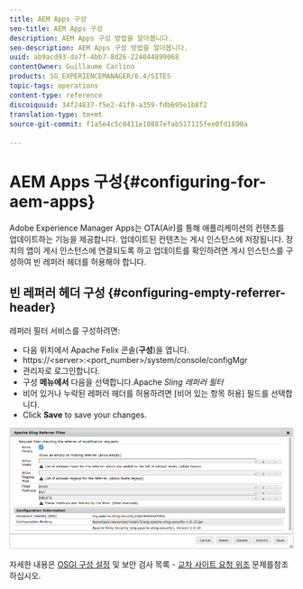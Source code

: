 ```yaml
---
title: AEM Apps 구성
seo-title: AEM Apps 구성
description: AEM Apps 구성 방법을 알아봅니다.
seo-description: AEM Apps 구성 방법을 알아봅니다.
uuid: ab9acd93-da7f-4bb7-8d26-224044899068
contentOwner: Guillaume Carlino
products: SG_EXPERIENCEMANAGER/6.4/SITES
topic-tags: operations
content-type: reference
discoiquuid: 34f24837-f5e2-41f0-a359-fdb695e1b8f2
translation-type: tm+mt
source-git-commit: f1a5e4c5c8411e10887efab517115fee0fd1890a

---
```



# AEM Apps 구성{#configuring-for-aem-apps}

Adobe Experience Manager Apps는 OTA(Air)를 통해 애플리케이션의 컨텐츠를 업데이트하는 기능을 제공합니다. 업데이트된 컨텐츠는 게시 인스턴스에 저장됩니다. 장치의 앱이 게시 인스턴스에 연결되도록 하고 업데이트를 확인하려면 게시 인스턴스를 구성하여 빈 레퍼러 헤더를 허용해야 합니다.

## 빈 레퍼러 헤더 구성 {#configuring-empty-referrer-header}

레퍼러 필터 서비스를 구성하려면:

* 다음 위치에서 Apache Felix 콘솔(**구성**)을 엽니다.
* https://&lt;server>:&lt;port_number>/system/console/configMgr
* 관리자로 로그인합니다.
* 구성 **메뉴에서** 다음을 선택합니다.Apache *Sling 레퍼러 필터*
* 비어 있거나 누락된 레퍼러 헤더를 허용하려면 [비어 있는 항목 허용] 필드를 선택합니다.
* Click **Save** to save your changes.

![chlimage_1-58](assets/chlimage_1-58.png)

자세한 내용은 [OSGI 구성 설정](/help/sites-deploying/osgi-configuration-settings.md) 및 보안 검사 목록 - [교차 사이트 요청 위조](/help/sites-administering/security-checklist.md#protect-against-cross-site-request-forgery) 문제를참조하십시오.
